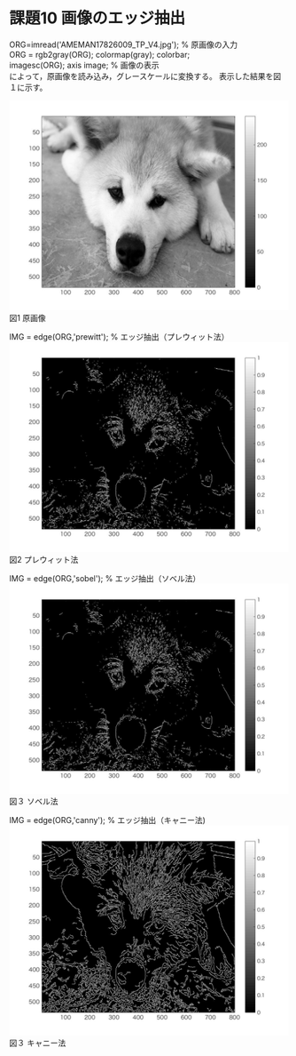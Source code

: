 # 課題10 画像のエッジ抽出  

ORG=imread('AMEMAN17826009_TP_V4.jpg'); % 原画像の入力  
ORG = rgb2gray(ORG); colormap(gray); colorbar;  
imagesc(ORG); axis image; % 画像の表示  
によって，原画像を読み込み，グレースケールに変換する。
表示した結果を図１に示す。  

![原画像](https://github.com/betashort/lecture_image_processing/blob/master/kadai10_image/kadai10_0.jpg)  
図1 原画像  

IMG = edge(ORG,'prewitt'); %  エッジ抽出（プレウィット法）  
![画像](https://github.com/betashort/lecture_image_processing/blob/master/kadai10_image/kadai10_1.jpg)
図2 プレウィット法  

IMG = edge(ORG,'sobel'); % エッジ抽出（ソベル法）  
![画像](https://github.com/betashort/lecture_image_processing/blob/master/kadai10_image/kadai10_2.jpg)
図３ ソベル法　　

IMG = edge(ORG,'canny'); % エッジ抽出（キャニー法)  
![画像](https://github.com/betashort/lecture_image_processing/blob/master/kadai10_image/kadai10_3.jpg)
図３ キャニー法　　
